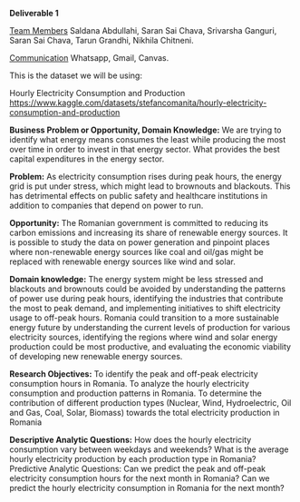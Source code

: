 **Deliverable 1**

<ins>Team Members</ins>
Saldana Abdullahi, Saran Sai Chava, Srivarsha Ganguri, Saran Sai Chava, Tarun Grandhi, Nikhila Chitneni.

<ins>Communication</ins>
Whatsapp, Gmail, Canvas. 




This is the dataset we will be using:

Hourly Electricity Consumption and Production
https://www.kaggle.com/datasets/stefancomanita/hourly-electricity-consumption-and-production






**Business Problem or Opportunity, Domain Knowledge:** We are trying to identify what energy means consumes the least while producing the most over time in order to invest in that energy sector. What provides the best capital expenditures in the energy sector.

**Problem:** As electricity consumption rises during peak hours, the energy grid is put under stress, which might lead to brownouts and blackouts. This has detrimental effects on public safety and healthcare institutions in addition to companies that depend on power to run.

**Opportunity:** The Romanian government is committed to reducing its carbon emissions and increasing its share of renewable energy sources. It is possible to study the data on power generation and pinpoint places where non-renewable energy sources like coal and oil/gas might be replaced with renewable energy sources like wind and solar.

**Domain knowledge:** The energy system might be less stressed and blackouts and brownouts could be avoided by understanding the patterns of power use during peak hours, identifying the industries that contribute the most to peak demand, and implementing initiatives to shift electricity usage to off-peak hours.
Romania could transition to a more sustainable energy future by understanding the current levels of production for various electricity sources, identifying the regions where wind and solar energy production could be most productive, and evaluating the economic viability of developing new renewable energy sources.


**Research Objectives:** To identify the peak and off-peak electricity consumption hours in Romania. To analyze the hourly electricity consumption and production patterns in Romania. To determine the contribution of different production types (Nuclear, Wind, Hydroelectric, Oil and Gas, Coal, Solar, Biomass) towards the total electricity production in Romania

**Descriptive Analytic Questions:** How does the hourly electricity consumption vary between weekdays and weekends? What is the average hourly electricity production by each production type in Romania? Predictive Analytic Questions: Can we predict the peak and off-peak electricity consumption hours for the next month in Romania? Can we predict the hourly electricity consumption in Romania for the next month?


